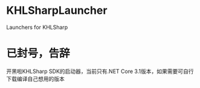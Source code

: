 # KHLSharpLauncher
Launchers for KHLSharp

# 已封号，告辞
开黑啦KHLSharp SDK的启动器，当前只有.NET Core 3.1版本，如果需要可自行下载编译自己想用的版本
